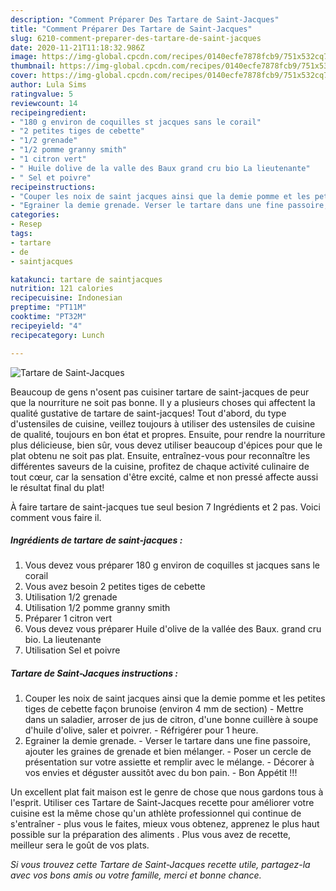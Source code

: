 ```yaml
---
description: "Comment Préparer Des Tartare de Saint-Jacques"
title: "Comment Préparer Des Tartare de Saint-Jacques"
slug: 6210-comment-preparer-des-tartare-de-saint-jacques
date: 2020-11-21T11:18:32.986Z
image: https://img-global.cpcdn.com/recipes/0140ecfe7878fcb9/751x532cq70/tartare-de-saint-jacques-photo-principale-de-la-recette.jpg
thumbnail: https://img-global.cpcdn.com/recipes/0140ecfe7878fcb9/751x532cq70/tartare-de-saint-jacques-photo-principale-de-la-recette.jpg
cover: https://img-global.cpcdn.com/recipes/0140ecfe7878fcb9/751x532cq70/tartare-de-saint-jacques-photo-principale-de-la-recette.jpg
author: Lula Sims
ratingvalue: 5
reviewcount: 14
recipeingredient:
- "180 g environ de coquilles st jacques sans le corail"
- "2 petites tiges de cebette"
- "1/2 grenade"
- "1/2 pomme granny smith"
- "1 citron vert"
- " Huile dolive de la valle des Baux grand cru bio La lieutenante"
- " Sel et poivre"
recipeinstructions:
- "Couper les noix de saint jacques ainsi que la demie pomme et les petites tiges de cebette façon brunoise (environ 4 mm de section) Mettre dans un saladier, arroser de jus de citron, d&#39;une bonne cuillère à soupe d&#39;huile d&#39;olive, saler et poivrer. Réfrigérer pour 1 heure."
- "Egrainer la demie grenade. Verser le tartare dans une fine passoire, ajouter les graines de grenade et bien mélanger. Poser un cercle de présentation sur votre assiette et remplir avec le mélange. Décorer à vos envies et déguster aussitôt avec du bon pain.  Bon Appétit !!!"
categories:
- Resep
tags:
- tartare
- de
- saintjacques

katakunci: tartare de saintjacques 
nutrition: 121 calories
recipecuisine: Indonesian
preptime: "PT11M"
cooktime: "PT32M"
recipeyield: "4"
recipecategory: Lunch

---
```



![Tartare de Saint-Jacques](https://img-global.cpcdn.com/recipes/0140ecfe7878fcb9/751x532cq70/tartare-de-saint-jacques-photo-principale-de-la-recette.jpg)

Beaucoup de gens n'osent pas cuisiner tartare de saint-jacques de peur que la nourriture ne soit pas bonne. Il y a plusieurs choses qui affectent la qualité gustative de tartare de saint-jacques! Tout d'abord, du type d'ustensiles de cuisine, veillez toujours à utiliser des ustensiles de cuisine de qualité, toujours en bon état et propres. Ensuite, pour rendre la nourriture plus délicieuse, bien sûr, vous devez utiliser beaucoup d'épices pour que le plat obtenu ne soit pas plat. Ensuite, entraînez-vous pour reconnaître les différentes saveurs de la cuisine, profitez de chaque activité culinaire de tout cœur, car la sensation d'être excité, calme et non pressé affecte aussi le résultat final du plat!

<!--inarticleads1-->

À faire tartare de saint-jacques tue seul besion 7 Ingrédients et 2 pas. Voici comment vous faire il.

##### Ingrédients de tartare de saint-jacques :

1. Vous devez vous préparer 180 g environ de coquilles st jacques sans le corail
1. Vous avez besoin 2 petites tiges de cebette
1. Utilisation 1/2 grenade
1. Utilisation 1/2 pomme granny smith
1. Préparer 1 citron vert
1. Vous devez vous préparer  Huile d&#39;olive de la vallée des Baux. grand cru bio. La lieutenante
1. Utilisation  Sel et poivre




<!--inarticleads2-->

##### Tartare de Saint-Jacques instructions :

1. Couper les noix de saint jacques ainsi que la demie pomme et les petites tiges de cebette façon brunoise (environ 4 mm de section) - Mettre dans un saladier, arroser de jus de citron, d&#39;une bonne cuillère à soupe d&#39;huile d&#39;olive, saler et poivrer. - Réfrigérer pour 1 heure.
1. Egrainer la demie grenade. - Verser le tartare dans une fine passoire, ajouter les graines de grenade et bien mélanger. - Poser un cercle de présentation sur votre assiette et remplir avec le mélange. - Décorer à vos envies et déguster aussitôt avec du bon pain. -  Bon Appétit !!!




<!--inarticleads1-->

<p>
Un excellent plat fait maison est le genre de chose que nous gardons tous à l'esprit. Utiliser ces Tartare de Saint-Jacques recette pour améliorer votre cuisine est la même chose qu'un athlète professionnel qui continue de s'entraîner - plus vous le faites, mieux vous obtenez, apprenez le plus haut possible sur la préparation des aliments . Plus vous avez de recette, meilleur sera le goût de vos plats.
</p>

<p>
<i>Si vous trouvez cette Tartare de Saint-Jacques recette utile, partagez-la avec vos bons amis ou votre famille, merci et bonne chance.</i>
</p>
